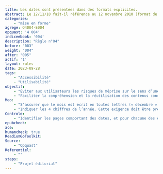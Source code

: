 ```yaml
---
title: Les dates sont présentées dans des formats explicites. 
abstract: Le 12/11/10 fait-il référence au 12 novembre 2010 (format de date européen) ou au 11 décembre 2010 (format américain)&nbsp;? À vous de faire en sorte que vos utilisateurs n’aient jamais à se poser cette question.
categories: 
    - "mise en forme"
agrege: O4004-E004
opquast: '4 004'
indiceebook: '004'
description: "Règle n°04"
before: "003"
weight: "004"
after: "005"
actif: '1'
layout: rules
date: 2023-09-28
tags: 
    - "Accessibilité"
    - "Utilisabilité"
objectif:     
    - "Éviter aux utilisateurs les risques de méprise sur le sens d’une date. "
    - "Faciliter la compréhension et la réutilisation des contenus concernés."
Meo: 
    - "S’assurer que le mois est écrit en toutes lettres (« décembre ») ou en abrégé (« déc. »), mais pas au format numérique."
    - "Indiquer les 4 chiffres de l’année. Cette exigence doit être prévue dans les systèmes de gestion de contenu où la datation est automatisée."
Controle: 
    - "Identifier les pages comportant des dates, et pour chacune des dates trouvées&nbsp;: <ul><li>vérifier que le mois n’est pas libellé dans un format numérique, mais en lettre (complet ou abrégé) ;</li><li>vérifier que l’année est indiquée sur quatre chiffres et non deux.</li></ul>"
epubcheck: 
ace: 
humancheck: true
ReadiumGoToolkit: 
Source: 
    - "Opquast"
Referentiel: 
    - ""
steps: 
    - "Projet éditorial"
---
```


<!--  Les dates à saisir par les lectrices et lecteurs final dans les formulaires ne sont pas concernées par cette bonne pratique&nbsp;: leur format, quel qu'il soit, est considéré comme suffisamment explicite, dès lors que la saisie s’effectue via un datepicker ou bien manuellement mais avec une indication du format attendu (du type JJ/MM/AA). -->
